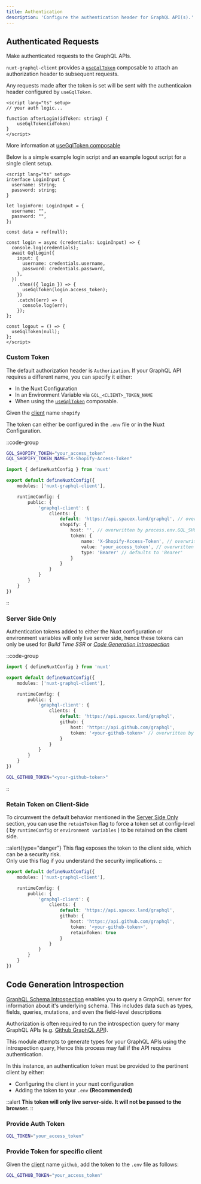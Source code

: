 ```yaml
---
title: Authentication
description: 'Configure the authentication header for GraphQL API(s).'
---
```


## Authenticated Requests

Make authenticated requests to the GraphQL APIs.

`nuxt-graphql-client` provides a [`useGqlToken`](/getting-started/composables#usegqltoken) composable to attach an authorization header to subsequent requests.

Any requests made after the token is set will be sent with the authenticaion header configured by `useGqlToken`.

```vue [login.vue]
<script lang="ts" setup>
// your auth logic...

function afterLogin(idToken: string) {
    useGqlToken(idToken)
}
</script>
```

More information at [useGqlToken composable](/getting-started/composables#usegqltoken)

Below is a simple example login script and an example logout script for a single client setup.
```
<script lang="ts" setup>
interface LoginInput {
  username: string;
  password: string;
}

let loginForm: LoginInput = {
  username: "",
  password: "",
};

const data = ref(null);

const login = async (credentials: LoginInput) => {
  console.log(credentials);
  await GqlLogin({
    input: {
      username: credentials.username,
      password: credentials.password,
    },
  })
    .then(({ login }) => {
      useGqlToken(login.access_token);
    })
    .catch((err) => {
      console.log(err);
    });
};

const logout = () => {
  useGqlToken(null);
};
</script>
```


### Custom Token

The default authorization header is `Authorization`. If your GraphQL API requires a different name, you can specify it either:
- In the Nuxt Configuration
- In an Environment Variable via `GQL_<CLIENT>_TOKEN_NAME`
- When using the [`useGqlToken`](/getting-started/composables#usegqltoken) composable.

Given the [client](multiple-clients) name `shopify`

The token can either be configured in the `.env` file or in the Nuxt Configuration.

::code-group
```sh [.env]
GQL_SHOPIFY_TOKEN="your_access_token"
GQL_SHOPIFY_TOKEN_NAME="X-Shopify-Access-Token"
```
```ts [nuxt.config.ts]
import { defineNuxtConfig } from 'nuxt'

export default defineNuxtConfig({
    modules: ['nuxt-graphql-client'],

    runtimeConfig: {
        public: {
            'graphql-client': {
                clients: {
                    default: 'https://api.spacex.land/graphql', // overwritten by process.env.GQL_HOST 
                    shopify: {
                        host: '', // overwritten by process.env.GQL_SHOPIFY_HOST 
                        token: {
                            name: 'X-Shopify-Access-Token', // overwritten by process.env.GQL_SHOPIFY_TOKEN_NAME
                            value: 'your_access_token', // overwritten by process.env.GQL_SHOPIFY_TOKEN
                            type: 'Bearer' // defaults to 'Bearer'
                        }
                    }
                }
            }
        }
    }
})
```
::

### Server Side Only

Authentication tokens added to either the Nuxt configuration or environment variables will only live server side, hence these tokens can only be used for *Build Time SSR* or [*Code Generation Introspection*](#code-generation-introspection)

::code-group
```ts [nuxt.config.ts]
import { defineNuxtConfig } from 'nuxt'

export default defineNuxtConfig({
    modules: ['nuxt-graphql-client'],

    runtimeConfig: {
        public: {
            'graphql-client': {
                clients: {
                    default: 'https://api.spacex.land/graphql',
                    github: {
                        host: 'https://api.github.com/graphql',
                        token: '<your-github-token>' // overwritten by process.env.GQL_GITHUB_TOKEN
                    }
                }
            }
        }
    }
})
```
```bash [.env]
GQL_GITHUB_TOKEN="<your-github-token>"
```
::

### Retain Token on Client-Side

To circumvent the default behavior mentioned in the [Server Side Only](/advanced/authentication#server-side-only) section, you can use the `retainToken` flag to force a token set at config-level ( by `runtimeConfig` or `environment variables` ) to be retained on the client side.

::alert{type="danger"}
This flag exposes the token to the client side, which can be a security risk. <br>
Only use this flag if you understand the security implications.
::

```ts [nuxt-config.ts]
export default defineNuxtConfig({
    modules: ['nuxt-graphql-client'],

    runtimeConfig: {
        public: {
            'graphql-client': {
                clients: {
                    default: 'https://api.spacex.land/graphql',
                    github: {
                        host: 'https://api.github.com/graphql',
                        token: '<your-github-token>',
                        retainToken: true
                    }
                }
            }
        }
    }
})
```

## Code Generation Introspection

[GraphQL Schema Introspection](https://graphql.org/learn/introspection) enables you to query a GraphQL server for information about it's underlying schema. This includes data such as types, fields, queries, mutations, and even the field-level descriptions

Authorization is often required to run the introspection query for many GraphQL APIs (e.g. [Github GraphQL API](https://api.github.com/graphql)).

This module attempts to generate types for your GraphQL APIs using the introspection query, Hence this process may fail if the API requires authentication.

In this instance, an authentication token must be provided to the pertinent client by either:
- Configuring the client in your nuxt configuration
- Adding the token to your `.env` **(Recommended)**

::alert
**This token will only live server-side. It will not be passed to the browser.**
::

### Provide Auth Token
```sh [.env]
GQL_TOKEN="your_access_token"
```

### Provide Token for specific client

Given the [client](multiple-clients) name `github`, add the token to the `.env` file as follows:
```sh [.env]
GQL_GITHUB_TOKEN="your_access_token"
```
